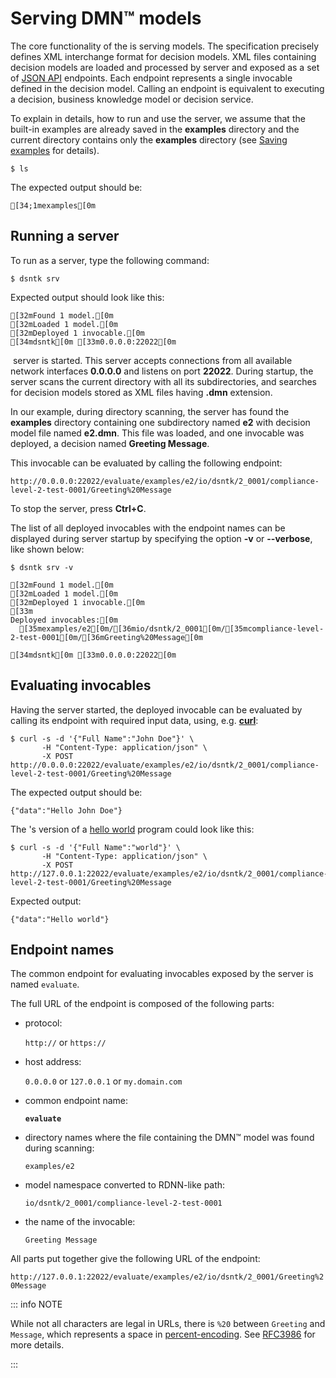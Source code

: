 # Serving DMN™ models

The core functionality of the <DsntkName/> is serving <Dmn/> models.
The <Dmn/> specification precisely defines XML interchange format for decision models.
XML files containing decision models are loaded and processed by <DsntkName/> server and exposed
as a set of [JSON API](https://jsonapi.org) endpoints.
Each endpoint represents a single invocable defined in the decision model.
Calling an endpoint is equivalent to executing a decision, business knowledge model
or decision service.

To explain in details, how to run and use the <DsntkName/> server, we assume
that the built-in examples are already saved in the **examples** directory
and the current directory contains only the **examples** directory
(see [Saving examples](command-exs.md) for details).

```shell
$ ls
```

The expected output should be:

```ansi
[34;1mexamples[0m
```

## Running a server

To run <DsntkName/> as a server, type the following command:

```shell
$ dsntk srv
```

Expected output should look like this:

```ansi
[32mFound 1 model.[0m
[32mLoaded 1 model.[0m
[32mDeployed 1 invocable.[0m
[34mdsntk[0m [33m0.0.0.0:22022[0m
```

&#8203;<DsntkName/> server is started. This server accepts connections from all available network
interfaces **0.0.0.0** and listens on port **22022**. During startup, the <DsntkName/> server
scans the current directory with all its subdirectories, and searches for decision models
stored as XML files having **.dmn** extension.

In our example, during directory scanning, the <DsntkName/> server has found the **examples** directory
containing one subdirectory named **e2** with decision model file named **e2.dmn**. This file was loaded,
and one invocable was deployed, a decision named **Greeting&nbsp;Message**.

This invocable can be evaluated by calling the following endpoint:

```ansi
http://0.0.0.0:22022/evaluate/examples/e2/io/dsntk/2_0001/compliance-level-2-test-0001/Greeting%20Message
```

To stop the <DsntkName/> server, press **Ctrl+C**.

The list of all deployed invocables with the endpoint names can be displayed during server startup
by specifying the option **-v** or **--verbose**, like shown below:

```shell
$ dsntk srv -v
```

```ansi
[32mFound 1 model.[0m
[32mLoaded 1 model.[0m
[32mDeployed 1 invocable.[0m
[33m
Deployed invocables:[0m
  [35mexamples/e2[0m/[36mio/dsntk/2_0001[0m/[35mcompliance-level-2-test-0001[0m/[36mGreeting%20Message[0m

[34mdsntk[0m [33m0.0.0.0:22022[0m
```

## Evaluating invocables

Having the <DsntkName/> server started, the deployed invocable can be evaluated by calling
its endpoint with required input data, using, e.g. [**curl**](https://curl.se):

```shell
$ curl -s -d '{"Full Name":"John Doe"}' \
       -H "Content-Type: application/json" \
       -X POST http://0.0.0.0:22022/evaluate/examples/e2/io/dsntk/2_0001/compliance-level-2-test-0001/Greeting%20Message
```

The expected output should be:

```ansi
{"data":"Hello John Doe"}
```

The <DsntkName/>'s version of a [hello world](https://en.wikipedia.org/wiki/%22Hello,_World!%22_program)
program could look like this:

```shell
$ curl -s -d '{"Full Name":"world"}' \
       -H "Content-Type: application/json" \
       -X POST http://127.0.0.1:22022/evaluate/examples/e2/io/dsntk/2_0001/compliance-level-2-test-0001/Greeting%20Message
```

Expected output:

```text
{"data":"Hello world"}
```

## Endpoint names

The common endpoint for evaluating invocables exposed by the <DsntkName/> server
is named `evaluate`.

The full URL of the endpoint is composed of the following parts:

- protocol:

  `http://` or `https://`

- host address:

  `0.0.0.0` or `127.0.0.1` or `my.domain.com`

- common endpoint name:

  **`evaluate`**

- directory names where the file containing the DMN™ model was found during scanning:

  `examples/e2`

- model namespace converted to RDNN-like path:

  `io/dsntk/2_0001/compliance-level-2-test-0001`

- the name of the invocable:

  `Greeting Message`

All parts put together give the following URL of the endpoint:

`http://127.0.0.1:22022/evaluate/examples/e2/io/dsntk/2_0001/Greeting%20Message`

::: info NOTE

While not all characters are legal in URLs, there is `%20` between `Greeting` and `Message`,
which represents a space in [percent-encoding](https://en.wikipedia.org/wiki/Percent-encoding).
See [RFC3986](https://datatracker.ietf.org/doc/html/rfc3986#section-2.4) for more details.

:::
